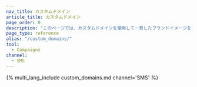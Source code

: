 ```yaml
---
nav_title: カスタムドメイン
article_title: カスタムドメイン
page_order: 0
description: "このページでは、カスタムドメインを使用して一貫したブランドイメージを表示する方法について説明します。"
page_type: reference
alias: "/custom_domains/"
tool:
  - Campaigns
channel:
  - SMS
---
```


{% multi_lang_include custom_domains.md channel='SMS' %}